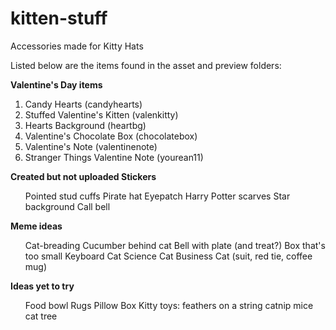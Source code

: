 # kitten-stuff
Accessories made for Kitty Hats

Listed below are the items found in the asset and preview folders:

<strong>Valentine's Day items</strong>
1. Candy Hearts (candyhearts)
2. Stuffed Valentine's Kitten (valenkitty)
3. Hearts Background (heartbg)
4. Valentine's Chocolate Box (chocolatebox)
5. Valentine's Note (valentinenote)
6. Stranger Things Valentine Note (yourean11)

<strong>Created but not uploaded Stickers </strong>
<ul>Pointed stud cuffs
Pirate hat
Eyepatch
Harry Potter scarves
Star background
Call bell</ul>

<strong>Meme ideas </strong>
<ul>Cat-breading
Cucumber behind cat
Bell with plate (and treat?)
Box that's too small
Keyboard Cat
Science Cat
Business Cat (suit, red tie, coffee mug)</ul>


<strong>Ideas yet to try</strong>
<ul>Food bowl
Rugs
Pillow
Box
Kitty toys:
    feathers on a string
    catnip mice
    cat tree
</ul>
